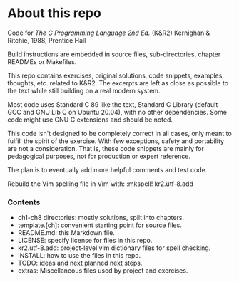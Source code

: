 # About this repo
Code for _The C Programming Language 2nd Ed._ (K&R2) Kernighan & Ritchie, 1988, Prentice Hall

Build instructions are embedded in source files, sub-directories, chapter READMEs or Makefiles.

This repo contains exercises, original solutions, code snippets, examples, thoughts, etc. related to K&R2. The excerpts are left as close as possible to the text while still building on a real modern system.

Most code uses Standard C 89 like the text, Standard C Library (default GCC and GNU Lib C on Ubuntu 20.04), with no other dependencies. Some code might use GNU C extensions and should be noted.

This code isn't designed to be completely correct in all cases, only meant to fulfill the spirit of the exercise. With few exceptions, safety and portability are not a consideration. That is, these code snippets are mainly for pedagogical purposes, not for production or expert reference.

The plan is to eventually add more helpful comments and test code.

Rebuild the Vim spelling file in Vim with: :mkspell! kr2.utf-8.add

### Contents
- ch1-ch8 directories: mostly solutions, split into chapters.
- template.[ch]:       convenient starting point for source files.
- README.md:           this Markdown file.
- LICENSE:             specify license for files in this repo.
- kr2.utf-8.add:       project-level vim dictionary files for spell checking.
- INSTALL:             how to use the files in this repo.
- TODO:                ideas and next planned next steps.
- extras:              Miscellaneous files used by project and exercises.
